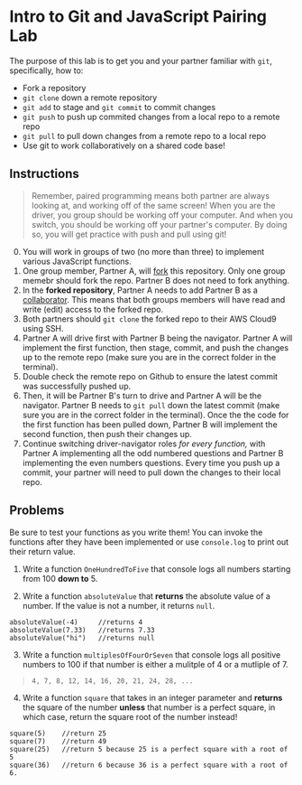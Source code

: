 # Intro to Git and JavaScript Pairing Lab

The purpose of this lab is to get you and your partner familiar with `git`, specifically, how to:
* Fork a repository
* `git clone` down a remote repository
* `git add` to stage and `git commit` to commit changes
* `git push` to push up commited changes from a local repo to a remote repo
* `git pull` to pull down changes from a remote repo to a local repo
* Use git to work collaboratively on a shared code base!

## Instructions

> Remember, paired programming means both partner are always looking at, and working off of the same screen! When you are the driver, you group should be working off your computer. And when you switch, you should be working off your partner's computer. By doing so, you will get practice with push and pull using git!

0. You will work in groups of two (no more than three) to implement various JavaScript functions.  
1. One group member, Partner A, will [fork](https://guides.github.com/activities/forking/) this repository. Only one group memebr should fork the repo. Partner B does not need to fork anything.
2. In the **forked repository**, Partner A needs to add Partner B as a [collaborator](https://docs.github.com/en/account-and-profile/setting-up-and-managing-your-github-user-account/managing-access-to-your-personal-repositories/inviting-collaborators-to-a-personal-repository). This means that both groups members will have read and write (edit) access to the forked repo. 
3. Both partners should `git clone` the forked repo to their AWS Cloud9 using SSH. 
4. Partner A will drive first with Partner B being the navigator. Partner A will implement the first function, then stage, commit, and push the changes up to the remote repo (make sure you are in the correct folder in the terminal). 
5. Double check the remote repo on Github to ensure the latest commit was successfully pushed up. 
6. Then, it will be Partner B's turn to drive and Partner A will be the navigator. Partner B needs to `git pull` down the latest commit (make sure you are in the correct folder in the terminal). Once the the code for the first function has been pulled down, Partner B will implement the second function, then push their changes up.
7. Continue switching driver-navigator roles *for every function,* with Partner A implementing all the odd numbered questions and Partner B implementing the even numbers questions. Every time you push up a commit, your partner will need to pull down the changes to their local repo.


## Problems

Be sure to test your functions as you write them! You can invoke the functions after they have been implemented or use `console.log` to print out their return value.

1. Write a function `OneHundredToFive` that console logs all numbers starting from 100 **down to** 5.

2. Write a function `absoluteValue` that **returns** the absolute value of a number. If the value is not a number, it returns `null`.
```
absoluteValue(-4)     //returns 4
absoluteValue(7.33)   //returns 7.33
absoluteValue("hi")   //returns null
```
3. Write a function `multiplesOfFourOrSeven` that console logs all positive numbers to 100 if that number is either a mulitple of 4 or a mutliple of 7.
> `4, 7, 8, 12, 14, 16, 20, 21, 24, 28, ...`

4. Write a function `square` that takes in an integer parameter and **returns** the square of the number **unless** that number is a perfect square, in which case, return the square root of the number instead!
```
square(5)    //return 25
square(7)    //return 49
square(25)   //return 5 because 25 is a perfect square with a root of 5
square(36)   //return 6 because 36 is a perfect square with a root of 6.
```
